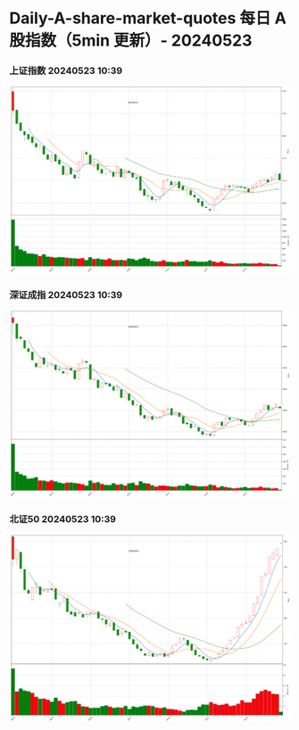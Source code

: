 
# Daily-A-share-market-quotes 每日 A 股指数（5min 更新）- 20240523

### 上证指数 20240523 10:39
![](./fig/2024/5/20240523-sh000001.png)

### 深证成指 20240523 10:39
![](./fig/2024/5/20240523-sz399001.png)

### 北证50 20240523 10:39
![](./fig/2024/5/20240523-bj899050.png)
